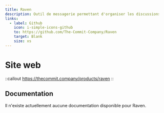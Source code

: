 ```yaml
---
title: Raven
description: Outil de messagerie permettant d'organiser les discussions dans des canaux.
links:
  - label: Github
    icon: i-simple-icons-github
    to: https://github.com/The-Commit-Company/Raven
    target: Blank
    size: xs
---
```



# Site web

::callout
<https://thecommit.company/products/raven>
::

## Documentation

Il n'existe actuellement aucune documentation disponible pour Raven.



